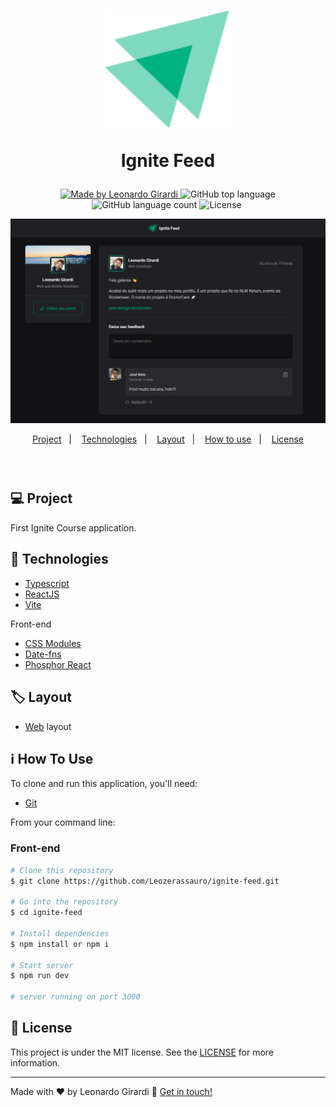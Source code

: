 
<h1 align="center">
  <div>
    <img alt="Ignite Feed Image" title="Ignite Feed" src="https://github.com/Leozerassauro/ignite-feed/blob/master/src/assets/Ignite-logo.svg" width="200px" />
    <p>Ignite Feed<p/>
  </div>
</h1>

<p align="center">
  <a href="https://www.linkedin.com/in/leonardo-girardi-494958171/">
    <img alt="Made by Leonardo Girardi" src="https://img.shields.io/badge/made%20by-LeonardoGirardi-%2304D361">
  </a>
  
  <img alt="GitHub top language" src="https://img.shields.io/github/languages/top/Leozerassauro/ignite-feed.svg">
  
  <img alt="GitHub language count" src="https://img.shields.io/github/languages/count/Leozerassauro/ignite-feed.svg">
  
  <img alt="License" src="https://img.shields.io/badge/license-MIT-brightgreen">
  
  <a href="">
    <img alt="" src="">
  </a>
  
  <div>
    <img alt="" title="" src="https://github.com/Leozerassauro/ignite-feed/blob/master/image/ignite-feed-homepage.PNG" width="1400px" />
  </div>
</p>

<p align="center">
  <a href="#computer-Project">Project</a>&nbsp;&nbsp;&nbsp;|&nbsp;&nbsp;&nbsp;
  <a href="#rocket-Technologies">Technologies</a>&nbsp;&nbsp;&nbsp;|&nbsp;&nbsp;&nbsp;
  <a href="#label-Layout">Layout</a>&nbsp;&nbsp;&nbsp;|&nbsp;&nbsp;&nbsp;
  <a href="#information_source-How-To-Use">How to use</a>&nbsp;&nbsp;&nbsp;|&nbsp;&nbsp;&nbsp;
  <a href="#memo-license">License</a>
</p>

<h3 align="center">
  <div>
    <img alt="" width="700px" />
  </div>
</h3>

## :computer: Project
First Ignite Course application.

## :rocket: Technologies
- [Typescript](https://www.typescriptlang.org)
- [ReactJS](https://reactjs.org/)
- [Vite](https://vitejs.dev)

Front-end
- [CSS Modules](https://github.com/css-modules/css-modules)
- [Date-fns](https://date-fns.org/docs/Getting-Started)
- [Phosphor React](https://phosphoricons.com)

## :label: Layout
- [Web](https://www.figma.com/file/ST4V5kGIIYw3j8qBmY4v9b/Ignite-Feed-(Community)?node-id=0%3A1) layout

## :information_source: How To Use
To clone and run this application, you'll need:
- [Git](https://git-scm.com)

From your command line:

### Front-end
```bash
# Clone this repository
$ git clone https://github.com/Leozerassauro/ignite-feed.git

# Go into the repository
$ cd ignite-feed

# Install dependencies
$ npm install or npm i

# Start server
$ npm run dev

# server running on port 3000
```

## :memo: License
This project is under the MIT license. See the [LICENSE](https://github.com/Leozerassauro/ignite-feed/blob/master/LICENSE.md) for more information.

---
Made with ♥ by Leonardo Girardi :wave: [Get in touch!](https://www.linkedin.com/in/leonardo-girardi-494958171/)
